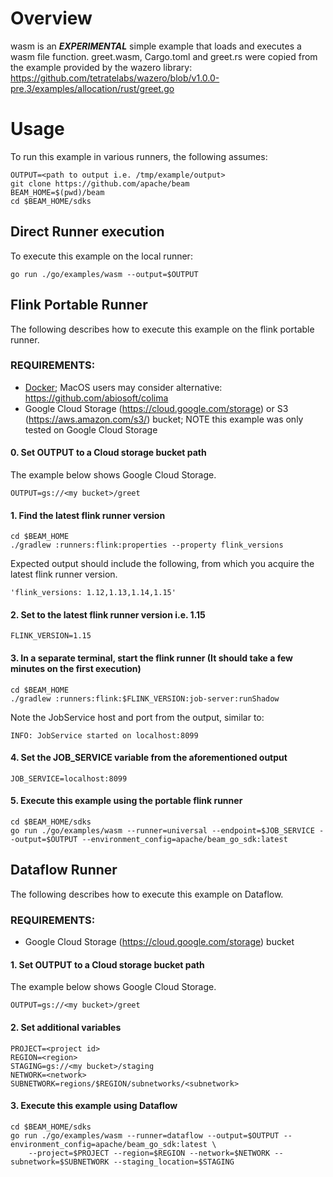 <!--
    Licensed to the Apache Software Foundation (ASF) under one
    or more contributor license agreements.  See the NOTICE file
    distributed with this work for additional information
    regarding copyright ownership.  The ASF licenses this file
    to you under the Apache License, Version 2.0 (the
    "License"); you may not use this file except in compliance
    with the License.  You may obtain a copy of the License at

      http://www.apache.org/licenses/LICENSE-2.0

    Unless required by applicable law or agreed to in writing,
    software distributed under the License is distributed on an
    "AS IS" BASIS, WITHOUT WARRANTIES OR CONDITIONS OF ANY
    KIND, either express or implied.  See the License for the
    specific language governing permissions and limitations
    under the License.
-->
# Overview

wasm is an **_EXPERIMENTAL_** simple example that loads and executes a wasm file function.
greet.wasm, Cargo.toml and greet.rs were copied from the example provided by the wazero library:
https://github.com/tetratelabs/wazero/blob/v1.0.0-pre.3/examples/allocation/rust/greet.go

# Usage

To run this example in various runners, the following assumes:

```
OUTPUT=<path to output i.e. /tmp/example/output>
git clone https://github.com/apache/beam
BEAM_HOME=$(pwd)/beam
cd $BEAM_HOME/sdks
```

## Direct Runner execution

To execute this example on the local runner:

```shell
go run ./go/examples/wasm --output=$OUTPUT
```

## Flink Portable Runner

The following describes how to execute this example on the flink portable runner.

### REQUIREMENTS:

- [Docker](https://docker.io); MacOS users may consider alternative: https://github.com/abiosoft/colima
- Google Cloud Storage (https://cloud.google.com/storage) or S3 (https://aws.amazon.com/s3/) bucket;
NOTE this example was only tested on Google Cloud Storage

#### 0. Set OUTPUT to a Cloud storage bucket path

The example below shows Google Cloud Storage.
```
OUTPUT=gs://<my bucket>/greet
```

#### 1. Find the latest flink runner version

```shell
cd $BEAM_HOME
./gradlew :runners:flink:properties --property flink_versions
```

Expected output should include the following, from which you acquire the latest flink runner version.

```shell
'flink_versions: 1.12,1.13,1.14,1.15'
```

#### 2. Set to the latest flink runner version i.e. 1.15

```shell
FLINK_VERSION=1.15
```

#### 3. In a separate terminal, start the flink runner (It should take a few minutes on the first execution)
```shell
cd $BEAM_HOME
./gradlew :runners:flink:$FLINK_VERSION:job-server:runShadow
```

Note the JobService host and port from the output, similar to:

```shell
INFO: JobService started on localhost:8099
```

#### 4. Set the JOB_SERVICE variable from the aforementioned output

```shell
JOB_SERVICE=localhost:8099
```

#### 5. Execute this example using the portable flink runner

```shell
cd $BEAM_HOME/sdks
go run ./go/examples/wasm --runner=universal --endpoint=$JOB_SERVICE --output=$OUTPUT --environment_config=apache/beam_go_sdk:latest
```

## Dataflow Runner

The following describes how to execute this example on Dataflow.

### REQUIREMENTS:

- Google Cloud Storage (https://cloud.google.com/storage) bucket

#### 1. Set OUTPUT to a Cloud storage bucket path

The example below shows Google Cloud Storage.

```shell
OUTPUT=gs://<my bucket>/greet
```

#### 2. Set additional variables

```shell
PROJECT=<project id>
REGION=<region>
STAGING=gs://<my bucket>/staging
NETWORK=<network>
SUBNETWORK=regions/$REGION/subnetworks/<subnetwork>
```

#### 3. Execute this example using Dataflow

```
cd $BEAM_HOME/sdks
go run ./go/examples/wasm --runner=dataflow --output=$OUTPUT --environment_config=apache/beam_go_sdk:latest \
    --project=$PROJECT --region=$REGION --network=$NETWORK --subnetwork=$SUBNETWORK --staging_location=$STAGING
```